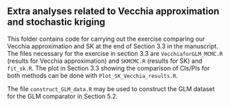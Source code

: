 ## Extra analyses related to Vecchia approximation and stochastic kriging
This folder contains code for carrying out the exercise comparing our Vecchia approximation and SK at the end of Section 3.3 in the manuscript. The files necessary for 
the exercise in section 3.3 are `VecchiaforGLM_MCMC.R` (results for Vecchia approximation) and `SKMCMC.R` (results for SK) and `fit_sk.R`. The plot in Section 3.3 showing
the comparison of CIs/PIs for both methods can be done with `Plot_SK_Vecchia_results.R`. 

The file `construct_GLM_data.R` may be used to construct the GLM dataset for the GLM comparator in Section 5.2.
